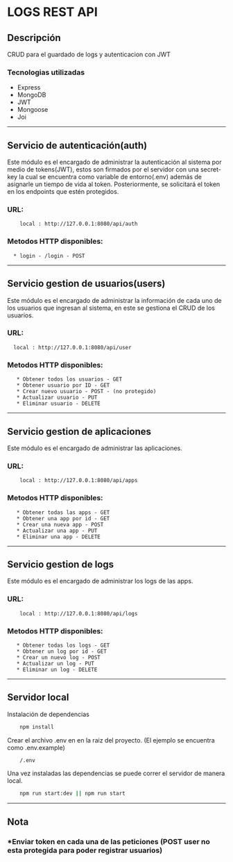 # LOGS REST API

## Descripción

CRUD para el guardado de logs y autenticacion con JWT

### Tecnologias utilizadas
* Express
* MongoDB
* JWT
* Mongoose
* Joi

*************************************************************

## Servicio de autenticación(auth)
Este módulo es el encargado de administrar la autenticación al sistema por medio de tokens(JWT), estos son firmados por el servidor con una secret-key la cual se encuentra como variable de entorno(.env) además de asignarle un tiempo de vida al token. Posteriormente, se solicitará el token en los endpoints que estén protegidos.

### URL:
```
    local : http://127.0.0.1:8080/api/auth
```
### Metodos HTTP disponibles:

```
  * login - /login - POST
```

********************************************************

## Servicio gestion de usuarios(users)
Este módulo es el encargado de administrar la información de cada uno de los usuarios que ingresan al sistema, en este se gestiona el CRUD de los usuarios.  

### URL:
```
  local : http://127.0.0.1:8080/api/user
```
### Metodos HTTP disponibles:

```
   * Obtener todos los usuarios - GET
   * Obtener usuario por ID - GET
   * Crear nuevo usuario - POST - (no protegido)
   * Actualizar usuario - PUT
   * Eliminar usuario - DELETE
```
************************************************************

## Servicio gestion de aplicaciones
Este módulo es el encargado de administrar las aplicaciones.

### URL:
```
    local : http://127.0.0.1:8080/api/apps

```
### Metodos HTTP disponibles:

```
   * Obtener todas las apps - GET
   * Obtener una app por id - GET
   * Crear una nueva app - POST
   * Actualizar una app - PUT
   * Eliminar una app - DELETE
```
**************************************************************

## Servicio gestion de logs
Este módulo es el encargado de administrar los logs de las apps.

### URL:
```
    local : http://127.0.0.1:8080/api/logs

```
### Metodos HTTP disponibles:

```
   * Obtener todas los logs - GET
   * Obtener un log por id - GET
   * Crear un nuevo log - POST
   * Actualizar un log - PUT
   * Eliminar un log - DELETE
```
**************************************************************

## Servidor local

Instalación de dependencias
``` bash
    npm install
```
Crear el archivo .env en en la raiz del proyecto. (El ejemplo se encuentra como .env.example)
``` bash
    /.env
```
Una vez instaladas las dependencias se puede correr el servidor de manera local.
``` bash
    npm run start:dev || npm run start
```

************************
## Nota

### *Enviar token en cada una de las peticiones (POST user no esta protegida para poder registrar usuarios)
